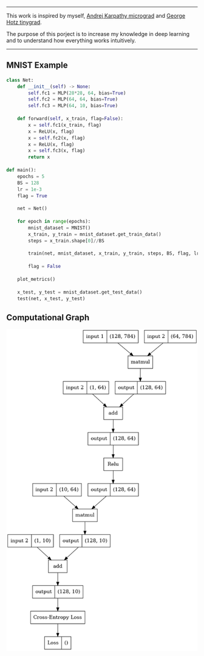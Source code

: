 --------------------------------------------------------------------

This work is inspired by myself, [Andrej Karpathy micrograd](https://github.com/karpathy/micrograd) and [George Hotz tinygrad](https://github.com/geohot/tinygrad).

The purpose of this porject is to increase my knowledge in deep learning and to understand how everything works intuitively.  


--------------------------------------------------------------------

## MNIST Example
```python
class Net:
    def __init__(self) -> None:
        self.fc1 = MLP(28*28, 64, bias=True)
        self.fc2 = MLP(64, 64, bias=True)
        self.fc3 = MLP(64, 10, bias=True)

    def forward(self, x_train, flag=False):
        x = self.fc1(x_train, flag)
        x = ReLU(x, flag)
        x = self.fc2(x, flag)
        x = ReLU(x, flag)
        x = self.fc3(x, flag)
        return x

def main():
    epochs = 5
    BS = 128
    lr = 1e-3
    flag = True
    
    net = Net()

    for epoch in range(epochs):
        mnist_dataset = MNIST()
        x_train, y_train = mnist_dataset.get_train_data()
        steps = x_train.shape[0]//BS

        train(net, mnist_dataset, x_train, y_train, steps, BS, flag, lr)

        flag = False
    
    plot_metrics()

    x_test, y_test = mnist_dataset.get_test_data()
    test(net, x_test, y_test)
```

## Computational Graph
<p>
  <img src="dlgrad/graph.png">
</p>